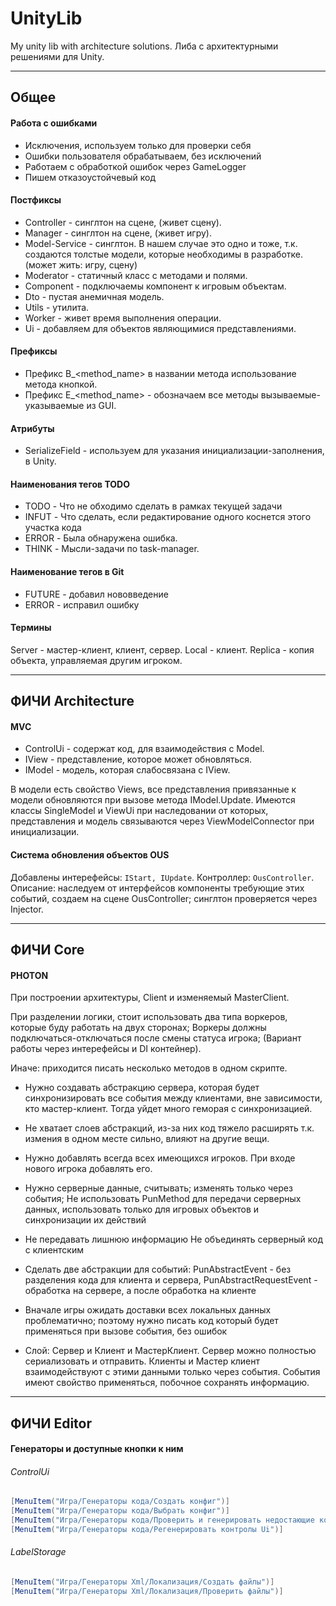 # UnityLib
My unity lib with architecture solutions. 
Либа с архитектурными решениями для Unity. 

---
## Общее

#### Работа с ошибками
- Исключения, используем только для проверки себя
- Ошибки пользователя обрабатываем, без исключений
- Работаем с обработкой ошибок через GameLogger
- Пишем отказоустойчевый код

#### Постфиксы
- Controller - синглтон на сцене, (живет сцену).
- Manager - синглтон на сцене, (живет игру).
- Model-Service - синглтон. В нашем случае это одно и тоже, т.к. создаются толстые модели, которые необходимы в разработке. (может жить: игру, сцену)
- Moderator - статичный класс с методами и полями.
- Component - подключаемы компонент к игровым объектам.
- Dto - пустая анемичная модель.
- Utils - утилита.
- Worker - живет время выполнения операции.
- Ui - добавляем для объектов являющимися представлениями.

#### Префиксы
- Префикс B_<method_name> в названии метода использование метода кнопкой.
- Префикс E_<method_name> - обозначаем все методы вызываемые-указываемые из GUI.

#### Атрибуты
- SerializeField - используем для указания инициализации-заполнения, в Unity.

#### Наименования тегов TODO
* TODO - Что не обходимо сделать в рамках текущей задачи
* INFUT - Что сделать, если редактирование одного коснется этого участка кода
* ERROR - Была обнаружена ошибка.
* THINK - Мысли-задачи по task-manager.

#### Наименование тегов в Git
- FUTURE - добавил нововведение
- ERROR - исправил ошибку

#### Термины
Server - мастер-клиент, клиент, сервер.
Local - клиент.
Replica - копия объекта, управляемая другим игроком.

---
## ФИЧИ Architecture

#### MVC
+ ControlUi - содержат код, для взаимодействия с Model.
+ IView - представление, которое может обновляться.
+ IModel - модель, которая слабосвязана с IView.

В модели есть свойство Views, все представления привязанные к модели обновляются при вызове метода IModel.Update. Имеются классы SingleModel и ViewUi при наследовании от которых, представления и модель связываются через ViewModelConnector при инициализации. 

#### Система обновления объектов OUS

Добавлены интерефейсы: ```IStart, IUpdate```.
Контроллер: ```OusController```.
Описание: наследуем от интерфейсов компоненты требующие этих событий, создаем на сцене OusController; синглтон проверяется через Injector.

---
## ФИЧИ Core

#### PHOTON
При построении архитектуры, Client и изменяемый MasterClient.

При разделении логики, стоит использовать два типа воркеров, которые буду работать на двух сторонах;
Воркеры должны подключаться-отключаться после смены статуса игрока;
(Вариант работы через интерефейсы и DI контейнер).

Иначе: приходится писать несколько методов в одном скрипте.

* Нужно создавать абстракцию сервера, которая будет синхронизировать все события между клиентами,
вне зависимости, кто мастер-клиент. Тогда уйдет много геморая с синхронизацией.

* Не хватает слоев абстракций, из-за них код тяжело расширять т.к. измения в одном месте сильно, влияют на другие вещи.

* Нужно добавлять всегда всех имеющихся игроков.
  При входе нового игрока добавлять его. 

* Нужно серверные данные, считывать;
  изменять только через события;
  Не использовать PunMethod для передачи серверных данных, использовать только для игровых объектов и синхронизации их действий 

* Не передавать лишнюю информацию
  Не объединять серверный код с клиентским 

* Сделать две абстракции для событий: PunAbstractEvent - без разделения кода для клиента и сервера, 
  PunAbstractRequestEvent - обработка на сервере, а после обработка на клиенте 
* Вначале игры ожидать доставки всех локальных данных проблематично; поэтому нужно 
  писать код который будет применяться при вызове события, без ошибок

* Слой: Сервер и Клиент и МастерКлиент.
  Сервер можно полностью сериализовать и отправить.
  Клиенты и Мастер клиент взаимодействуют с этими данными только через события.
  События имеют свойство применяться, побочное сохранять информацию.

---
## ФИЧИ Editor

#### Генераторы и доступные кнопки к ним

###### ControlUi

``` C#
[MenuItem("Игра/Генераторы кода/Создать конфиг")]
[MenuItem("Игра/Генераторы кода/Выбрать конфиг")]
[MenuItem("Игра/Генераторы кода/Проверить и генерировать недостающие контролы")]
[MenuItem("Игра/Генераторы кода/Регенерировать контролы Ui")]
```

###### LabelStorage

``` C#
[MenuItem("Игра/Генераторы Xml/Локализация/Создать файлы")]
[MenuItem("Игра/Генераторы Xml/Локализация/Проверить файлы")]
```


